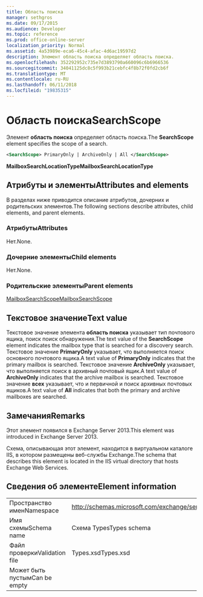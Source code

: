 ```yaml
---
title: Область поиска
manager: sethgros
ms.date: 09/17/2015
ms.audience: Developer
ms.topic: reference
ms.prod: office-online-server
localization_priority: Normal
ms.assetid: 4a53989e-eca6-45c4-afac-4d6ac19597d2
description: Элемент область поиска определяет область поиска.
ms.openlocfilehash: 352292952c735e7d3893790a660096c6b6966536
ms.sourcegitcommit: 34041125dc8c5f993b21cebfc4f8b72f0fd2cb6f
ms.translationtype: MT
ms.contentlocale: ru-RU
ms.lasthandoff: 06/11/2018
ms.locfileid: "19835315"
---
```

# <a name="searchscope"></a><span data-ttu-id="d9f9c-103">Область поиска</span><span class="sxs-lookup"><span data-stu-id="d9f9c-103">SearchScope</span></span>

<span data-ttu-id="d9f9c-104">Элемент **область поиска** определяет область поиска.</span><span class="sxs-lookup"><span data-stu-id="d9f9c-104">The **SearchScope** element specifies the scope of a search.</span></span> 
  
```XML
<SearchScope> PrimaryOnly | ArchiveOnly | All </SearchScope>
```

 <span data-ttu-id="d9f9c-105">**MailboxSearchLocationType**</span><span class="sxs-lookup"><span data-stu-id="d9f9c-105">**MailboxSearchLocationType**</span></span>
## <a name="attributes-and-elements"></a><span data-ttu-id="d9f9c-106">Атрибуты и элементы</span><span class="sxs-lookup"><span data-stu-id="d9f9c-106">Attributes and elements</span></span>

<span data-ttu-id="d9f9c-107">В разделах ниже приводится описание атрибутов, дочерних и родительских элементов.</span><span class="sxs-lookup"><span data-stu-id="d9f9c-107">The following sections describe attributes, child elements, and parent elements.</span></span>
  
### <a name="attributes"></a><span data-ttu-id="d9f9c-108">Атрибуты</span><span class="sxs-lookup"><span data-stu-id="d9f9c-108">Attributes</span></span>

<span data-ttu-id="d9f9c-109">Нет.</span><span class="sxs-lookup"><span data-stu-id="d9f9c-109">None.</span></span>
  
### <a name="child-elements"></a><span data-ttu-id="d9f9c-110">Дочерние элементы</span><span class="sxs-lookup"><span data-stu-id="d9f9c-110">Child elements</span></span>

<span data-ttu-id="d9f9c-111">Нет.</span><span class="sxs-lookup"><span data-stu-id="d9f9c-111">None.</span></span>
  
### <a name="parent-elements"></a><span data-ttu-id="d9f9c-112">Родительские элементы</span><span class="sxs-lookup"><span data-stu-id="d9f9c-112">Parent elements</span></span>

[<span data-ttu-id="d9f9c-113">MailboxSearchScope</span><span class="sxs-lookup"><span data-stu-id="d9f9c-113">MailboxSearchScope</span></span>](mailboxsearchscope.md)
  
## <a name="text-value"></a><span data-ttu-id="d9f9c-114">Текстовое значение</span><span class="sxs-lookup"><span data-stu-id="d9f9c-114">Text value</span></span>

<span data-ttu-id="d9f9c-115">Текстовое значение элемента **область поиска** указывает тип почтового ящика, поиск поиск обнаружения.</span><span class="sxs-lookup"><span data-stu-id="d9f9c-115">The text value of the **SearchScope** element indicates the mailbox type that is searched for a discovery search.</span></span> <span data-ttu-id="d9f9c-116">Текстовое значение **PrimaryOnly** указывает, что выполняется поиск основного почтового ящика.</span><span class="sxs-lookup"><span data-stu-id="d9f9c-116">A text value of **PrimaryOnly** indicates that the primary mailbox is searched.</span></span> <span data-ttu-id="d9f9c-117">Текстовое значение **ArchiveOnly** указывает, что выполняется поиск в архивный почтовый ящик.</span><span class="sxs-lookup"><span data-stu-id="d9f9c-117">A text value of **ArchiveOnly** indicates that the archive mailbox is searched.</span></span> <span data-ttu-id="d9f9c-118">Текстовое значение **всех** указывает, что и первичной и поиск архивных почтовых ящиков.</span><span class="sxs-lookup"><span data-stu-id="d9f9c-118">A text value of **All** indicates that both the primary and archive mailboxes are searched.</span></span> 
  
## <a name="remarks"></a><span data-ttu-id="d9f9c-119">Замечания</span><span class="sxs-lookup"><span data-stu-id="d9f9c-119">Remarks</span></span>

<span data-ttu-id="d9f9c-120">Этот элемент появился в Exchange Server 2013.</span><span class="sxs-lookup"><span data-stu-id="d9f9c-120">This element was introduced in Exchange Server 2013.</span></span>
  
<span data-ttu-id="d9f9c-121">Схема, описывающая этот элемент, находится в виртуальном каталоге IIS, в котором размещены веб-службы Exchange.</span><span class="sxs-lookup"><span data-stu-id="d9f9c-121">The schema that describes this element is located in the IIS virtual directory that hosts Exchange Web Services.</span></span>
  
## <a name="element-information"></a><span data-ttu-id="d9f9c-122">Сведения об элементе</span><span class="sxs-lookup"><span data-stu-id="d9f9c-122">Element information</span></span>

|||
|:-----|:-----|
|<span data-ttu-id="d9f9c-123">Пространство имен</span><span class="sxs-lookup"><span data-stu-id="d9f9c-123">Namespace</span></span>  <br/> |http://schemas.microsoft.com/exchange/services/2006/types  <br/> |
|<span data-ttu-id="d9f9c-124">Имя схемы</span><span class="sxs-lookup"><span data-stu-id="d9f9c-124">Schema name</span></span>  <br/> |<span data-ttu-id="d9f9c-125">Схема Types</span><span class="sxs-lookup"><span data-stu-id="d9f9c-125">Types schema</span></span>  <br/> |
|<span data-ttu-id="d9f9c-126">Файл проверки</span><span class="sxs-lookup"><span data-stu-id="d9f9c-126">Validation file</span></span>  <br/> |<span data-ttu-id="d9f9c-127">Types.xsd</span><span class="sxs-lookup"><span data-stu-id="d9f9c-127">Types.xsd</span></span>  <br/> |
|<span data-ttu-id="d9f9c-128">Может быть пустым</span><span class="sxs-lookup"><span data-stu-id="d9f9c-128">Can be empty</span></span>  <br/> ||
   

